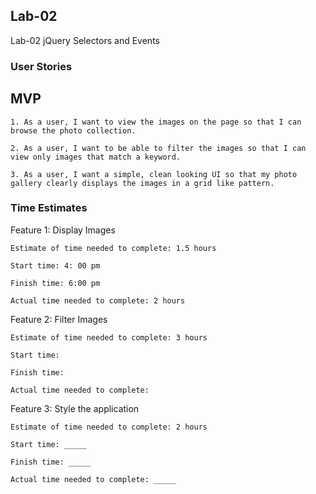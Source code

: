## Lab-02
Lab-02 jQuery Selectors and Events

### User Stories

## MVP
    1. As a user, I want to view the images on the page so that I can browse the photo collection.

    2. As a user, I want to be able to filter the images so that I can view only images that match a keyword.

    3. As a user, I want a simple, clean looking UI so that my photo gallery clearly displays the images in a grid like pattern.

### Time Estimates

Feature 1: Display Images
    
    Estimate of time needed to complete: 1.5 hours

    Start time: 4: 00 pm 

    Finish time: 6:00 pm

    Actual time needed to complete: 2 hours

Feature 2: Filter Images
    
    Estimate of time needed to complete: 3 hours

    Start time: 

    Finish time: 

    Actual time needed to complete: 

Feature 3: Style the application
    
    Estimate of time needed to complete: 2 hours

    Start time: _____

    Finish time: _____

    Actual time needed to complete: _____

